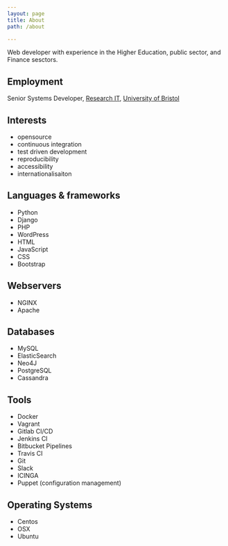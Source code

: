 ```yaml
---
layout: page
title: About
path: /about

---	
```

Web developer with experience in the Higher Education, public sector, and Finance sesctors.

## Employment
Senior Systems Developer, [Research IT](http://www.bristol.ac.uk/research-it/), [University of Bristol](http://www.bristol.ac.uk)

## Interests
- opensource
- continuous integration
- test driven development
- reproducibility
- accessibility
- internationalisaiton

## Languages & frameworks
- Python
- Django
- PHP
- WordPress
- HTML
- JavaScript
- CSS
- Bootstrap

## Webservers
- NGINX
- Apache

## Databases
- MySQL
- ElasticSearch
- Neo4J
- PostgreSQL
- Cassandra

## Tools
- Docker
- Vagrant
- Gitlab CI/CD
- Jenkins CI
- Bitbucket Pipelines
- Travis CI
- Git
- Slack
- ICINGA
- Puppet (configuration management)

## Operating Systems
- Centos
- OSX
- Ubuntu
